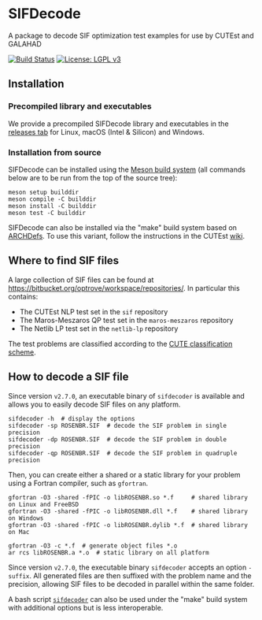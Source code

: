 # SIFDecode
A package to decode SIF optimization test examples for use by CUTEst and GALAHAD

[![Build Status](https://img.shields.io/github/actions/workflow/status/ralna/SIFDecode/ci.yml?branch=master)](https://github.com/ralna/SIFDecode/actions/workflows/ci.yml)
[![License: LGPL v3](https://img.shields.io/badge/License-LGPL%20v3-blue.svg)](https://www.gnu.org/licenses/lgpl-3.0)

## Installation

### Precompiled library and executables

We provide a precompiled SIFDecode library and executables in the [releases tab](https://github.com/ralna/SIFDecode/releases/latest/) for Linux, macOS (Intel & Silicon) and Windows.

### Installation from source

SIFDecode can be installed using the [Meson build system](https://mesonbuild.com) (all commands below are to be run from the top of the source tree):

```shell
meson setup builddir
meson compile -C builddir
meson install -C builddir
meson test -C builddir
```

SIFDecode can also be installed via the "make" build system based on [ARCHDefs](https://github.com/ralna/ARCHDefs).
To use this variant, follow the instructions in the CUTEst [wiki](https://github.com/ralna/CUTEst/wiki).

## Where to find SIF files
A large collection of SIF files can be found at https://bitbucket.org/optrove/workspace/repositories/.
In particular this contains:
* The CUTEst NLP test set in the `sif` repository
* The Maros-Meszaros QP test set in the `maros-meszaros` repository
* The Netlib LP test set in the `netlib-lp` repository

The test problems are classified according to the [CUTE classification scheme](https://ralna.github.io/SIFDecode/html/classification/).

## How to decode a SIF file

Since version `v2.7.0`, an executable binary of `sifdecoder` is
available and allows you to easily decode SIF files on any platform.

```shell
sifdecoder -h  # display the options
sifdecoder -sp ROSENBR.SIF  # decode the SIF problem in single precision
sifdecoder -dp ROSENBR.SIF  # decode the SIF problem in double precision
sifdecoder -qp ROSENBR.SIF  # decode the SIF problem in quadruple precision
```

Then, you can create either a shared or a static library for your problem
using a Fortran compiler, such as `gfortran`.
```shell
gfortran -O3 -shared -fPIC -o libROSENBR.so *.f     # shared library on Linux and FreeBSD
gfortran -O3 -shared -fPIC -o libROSENBR.dll *.f    # shared library on Windows
gfortran -O3 -shared -fPIC -o libROSENBR.dylib *.f  # shared library on Mac

gfortran -O3 -c *.f  # generate object files *.o
ar rcs libROSENBR.a *.o  # static library on all platform
```

Since version `v2.7.0`, the executable binary `sifdecoder` accepts an option `-suffix`.
All generated files are then suffixed with the problem name and the precision,
allowing SIF files to be decoded in parallel within the same folder.

A bash script [`sifdecoder`](https://github.com/ralna/SIFDecode/blob/master/bin/sifdecoder) can
also be used under the "make" build system with additional options but is less interoperable.

